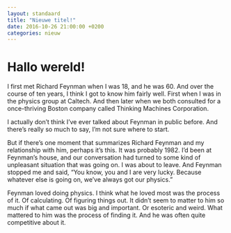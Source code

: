 ```yaml
---
layout: standaard
title: "Nieuwe titel!"
date: 2016-10-26 21:00:00 +0200
categories: nieuw
---
```


# Hallo wereld!

I first met Richard Feynman when I was 18, and he was 60. And over the course of ten years, I think I got to know him fairly well. First when I was in the physics group at Caltech. And then later when we both consulted for a once-thriving Boston company called Thinking Machines Corporation.

I actually don’t think I’ve ever talked about Feynman in public before. And there’s really so much to say, I’m not sure where to start.

But if there’s one moment that summarizes Richard Feynman and my relationship with him, perhaps it’s this. It was probably 1982. I’d been at Feynman’s house, and our conversation had turned to some kind of unpleasant situation that was going on. I was about to leave. And Feynman stopped me and said, “You know, you and I are very lucky. Because whatever else is going on, we’ve always got our physics.”

Feynman loved doing physics. I think what he loved most was the process of it. Of calculating. Of figuring things out. It didn’t seem to matter to him so much if what came out was big and important. Or esoteric and weird. What mattered to him was the process of finding it. And he was often quite competitive about it.

